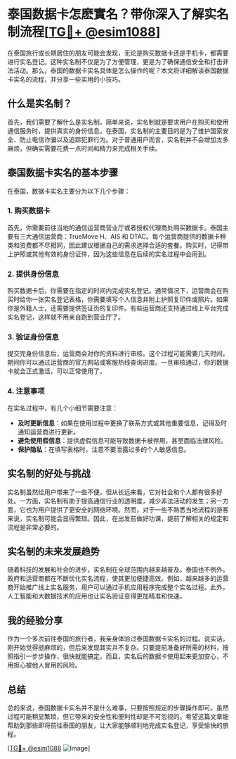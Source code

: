 # 泰国数据卡怎麽實名？带你深入了解实名制流程[[TG💪+ @esim1088](https://t.me/s/esim1088)]

在泰国旅行或长期居住的朋友可能会发现，无论是购买数据卡还是手机卡，都需要进行实名登记。这种实名制不仅是为了方便管理，更是为了确保通信安全和打击非法活动。那么，泰国的数据卡实名具体是怎么操作的呢？本文将详细解读泰国数据卡实名的流程，并分享一些实用的小技巧。

## 什么是实名制？

首先，我们需要了解什么是实名制。简单来说，实名制就是要求用户在购买和使用通信服务时，提供真实的身份信息。在泰国，实名制的主要目的是为了维护国家安全、防止电信诈骗以及追踪犯罪行为。对于普通用户而言，实名制并不会增加太多麻烦，但确实需要花费一点时间和精力来完成相关手续。

## 泰国数据卡实名的基本步骤

在泰国，数据卡实名主要分为以下几个步骤：

### 1. 购买数据卡

首先，你需要前往当地的通信运营商营业厅或者授权代理商处购买数据卡。泰国主要有三大通信运营商：TrueMove H、AIS 和 DTAC。每个运营商提供的数据卡种类和资费都不尽相同，因此建议根据自己的需求选择合适的套餐。购买时，记得带上护照或其他有效的身份证件，因为这些信息在后续的实名过程中会用到。

### 2. 提供身份信息

购买数据卡后，你需要在指定的时间内完成实名登记。通常情况下，运营商会在购买时给你一张实名登记表格，你需要填写个人信息并附上护照复印件或照片。如果你是外籍人士，还需要提供签证页的复印件。有些运营商还支持通过线上平台完成实名登记，这样就不用亲自跑到营业厅了。

### 3. 验证身份信息

提交完身份信息后，运营商会对你的资料进行审核。这个过程可能需要几天时间，期间你可以通过运营商的官方网站或客服热线查询进度。一旦审核通过，你的数据卡就会正式激活，可以正常使用了。

### 4. 注意事项

在实名过程中，有几个小细节需要注意：

- **及时更新信息**：如果在使用过程中更换了联系方式或其他重要信息，记得及时通知运营商进行更新。
- **避免使用假信息**：提供虚假信息可能导致数据卡被停用，甚至面临法律风险。
- **保护隐私**：在填写表格时，注意不要泄露过多的个人敏感信息。

## 实名制的好处与挑战

实名制虽然给用户带来了一些不便，但从长远来看，它对社会和个人都有很多好处。一方面，实名制有助于提高通信行业的透明度，减少非法活动的发生；另一方面，它也为用户提供了更安全的网络环境。然而，对于一些不熟悉当地流程的游客来说，实名制可能会显得繁琐。因此，在出发前做好功课，提前了解相关的规定和流程是非常必要的。

## 实名制的未来发展趋势

随着科技的发展和社会的进步，实名制在全球范围内越来越普及。泰国也不例外，政府和运营商都在不断优化实名流程，使其更加便捷高效。例如，越来越多的运营商开始推广线上实名服务，用户可以通过手机应用程序完成整个实名过程。此外，人工智能和大数据技术的应用也让实名验证变得更加精准和快速。

## 我的经验分享

作为一个多次前往泰国的旅行者，我亲身体验过泰国数据卡实名的过程。说实话，刚开始觉得挺麻烦的，但后来发现其实并不复杂。只要提前准备好所需的材料，按照指引一步步操作，很快就能搞定。而且，实名后的数据卡使用起来更加安心，不用担心被他人冒用的风险。

## 总结

总的来说，泰国数据卡实名并不是什么难事，只要按照规定的步骤操作即可。虽然过程可能稍显繁琐，但它带来的安全性和便利性却是不可忽视的。希望这篇文章能帮助到那些即将前往泰国的朋友，让大家能够顺利地完成实名登记，享受愉快的旅程。

[[TG💪+ @esim1088](https://t.me/s/esim1088) ![Image](https://i.postimg.cc/4NQfJmqS/Snipaste-2025-05-13-00-14-12.png)]